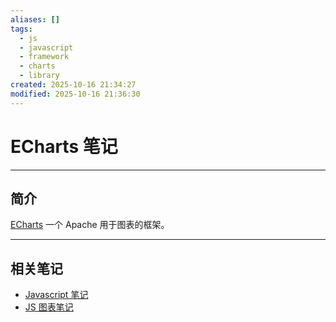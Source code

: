 ```yaml
---
aliases: []
tags:
  - js
  - javascript
  - framework
  - charts
  - library
created: 2025-10-16 21:34:27
modified: 2025-10-16 21:36:30
---
```


# ECharts 笔记

---

## 简介

[ECharts](https://echarts.apache.org) 一个 Apache 用于图表的框架。

---

## 相关笔记

* [Javascript 笔记](../JS_Note.md)
* [JS 图表笔记](../JS_Charts_Note.md)
